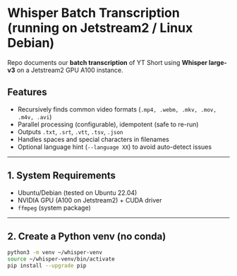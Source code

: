 # Whisper Batch Transcription (running on Jetstream2 / Linux Debian)

Repo documents our **batch transcription** of YT Short using **Whisper large-v3** on a Jetstream2 GPU A100 instance.

## Features
- Recursively finds common video formats (`.mp4, .webm, .mkv, .mov, .m4v, .avi`)
- Parallel processing (configurable), idempotent (safe to re-run)
- Outputs `.txt`, `.srt`, `.vtt`, `.tsv`, `.json`
- Handles spaces and special characters in filenames
- Optional language hint (`--language XX`) to avoid auto-detect issues

---

## 1. System Requirements
- Ubuntu/Debian (tested on Ubuntu 22.04)
- NVIDIA GPU (A100 on Jetstream2) + CUDA driver
- `ffmpeg` (system package)

---

## 2. Create a Python venv (no conda)
```bash
python3 -m venv ~/whisper-venv
source ~/whisper-venv/bin/activate
pip install --upgrade pip
